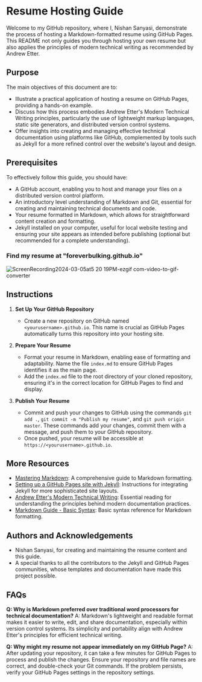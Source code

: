 # Resume Hosting Guide

Welcome to my GitHub repository, where I, Nishan Sanyasi, demonstrate the process of hosting a Markdown-formatted resume using GitHub Pages. This README not only guides you through hosting your own resume but also applies the principles of modern technical writing as recommended by Andrew Etter.

## Purpose

The main objectives of this document are to:
- Illustrate a practical application of hosting a resume on GitHub Pages, providing a hands-on example.
- Discuss how this process embodies Andrew Etter's Modern Technical Writing principles, particularly the use of lightweight markup languages, static site generators, and distributed version control systems.
- Offer insights into creating and managing effective technical documentation using platforms like GitHub, complemented by tools such as Jekyll for a more refined control over the website's layout and design.

## Prerequisites

To effectively follow this guide, you should have:
- A GitHub account, enabling you to host and manage your files on a distributed version control platform.
- An introductory level understanding of Markdown and Git, essential for creating and maintaining technical documents and code.
- Your resume formatted in Markdown, which allows for straightforward content creation and formatting.
- Jekyll installed on your computer, useful for local website testing and ensuring your site appears as intended before publishing (optional but recommended for a complete understanding).

### Find my resume at "foreverbulking.github.io"

![ScreenRecording2024-03-05at5 20 19PM-ezgif com-video-to-gif-converter](https://github.com/foreverbulking/foreverbulking.github.io/assets/63769634/0310b37a-d7f1-4dfa-8be5-9c455b2f509a)


## Instructions

1. **Set Up Your GitHub Repository**
   - Create a new repository on GitHub named `<yourusername>.github.io`. This name is crucial as GitHub Pages automatically turns this repository into your hosting site.
   
2. **Prepare Your Resume**
   - Format your resume in Markdown, enabling ease of formatting and adaptability. Name the file `index.md` to ensure GitHub Pages identifies it as the main page.
   - Add the `index.md` file to the root directory of your cloned repository, ensuring it's in the correct location for GitHub Pages to find and display.

3. **Publish Your Resume**
   - Commit and push your changes to GitHub using the commands `git add .`, `git commit -m "Publish my resume"`, and `git push origin master`. These commands add your changes, commit them with a message, and push them to your GitHub repository.
   - Once pushed, your resume will be accessible at `https://<yourusername>.github.io`.

## More Resources

- [Mastering Markdown](https://guides.github.com/features/mastering-markdown/): A comprehensive guide to Markdown formatting.
- [Setting up a GitHub Pages site with Jekyll](https://docs.github.com/en/pages/setting-up-a-github-pages-site-with-jekyll): Instructions for integrating Jekyll for more sophisticated site layouts.
- [Andrew Etter's Modern Technical Writing](https://www.amazon.com/Modern-Technical-Writing-Introduction-Documentation-ebook/dp/B01A2QL9SS): Essential reading for understanding the principles behind modern documentation practices.
- [Markdown Guide - Basic Syntax](https://www.markdownguide.org/basic-syntax/): Basic syntax reference for Markdown formatting.

## Authors and Acknowledgements

- Nishan Sanyasi, for creating and maintaining the resume content and this guide.
- A special thanks to all the contributors to the Jekyll and GitHub Pages communities, whose templates and documentation have made this project possible.

## FAQs

**Q: Why is Markdown preferred over traditional word processors for technical documentation?**
A: Markdown's lightweight and readable format makes it easier to write, edit, and share documentation, especially within version control systems. Its simplicity and portability align with Andrew Etter's principles for efficient technical writing.

**Q: Why might my resume not appear immediately on my GitHub Page?**
A: After updating your repository, it can take a few minutes for GitHub Pages to process and publish the changes. Ensure your repository and file names are correct, and double-check your Git commands. If the problem persists, verify your GitHub Pages settings in the repository settings.
